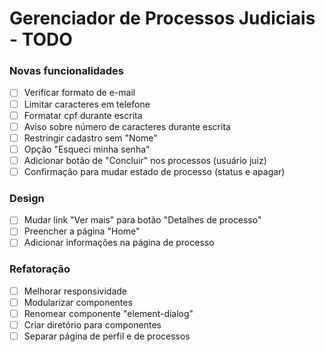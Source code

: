 # Gerenciador de Processos Judiciais - TODO

### Novas funcionalidades

- [ ] Verificar formato de e-mail
- [ ] Limitar caracteres em telefone
- [ ] Formatar cpf durante escrita
- [ ] Aviso sobre número de caracteres durante escrita
- [ ] Restringir cadastro sem "Nome"
- [ ] Opção "Esqueci minha senha"
- [ ] Adicionar botão de "Concluir" nos processos (usuário juiz)
- [ ] Confirmação para mudar estado de processo (status e apagar)

### Design

- [ ] Mudar link "Ver mais" para botão "Detalhes de processo"
- [ ] Preencher a página "Home"
- [ ] Adicionar informações na página de processo

### Refatoração

- [ ] Melhorar responsividade
- [ ] Modularizar componentes
- [ ] Renomear componente "element-dialog"
- [ ] Criar diretório para componentes
- [ ] Separar página de perfil e de processos
